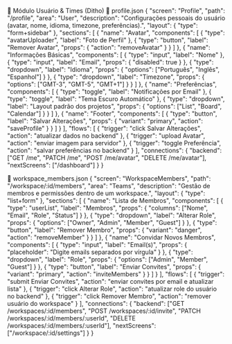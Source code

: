 📂 Módulo Usuário & Times (Ditho)
📄 profile.json
{
  "screen": "Profile",
  "path": "/profile",
  "area": "User",
  "description": "Configurações pessoais do usuário (avatar, nome, idioma, timezone, preferências).",
  "layout": { "type": "form+sidebar" },
  "sections": [
    {
      "name": "Avatar",
      "components": [
        { "type": "avatarUploader", "label": "Foto de Perfil" },
        { "type": "button", "label": "Remover Avatar", "props": { "action": "removeAvatar" } }
      ]
    },
    {
      "name": "Informações Básicas",
      "components": [
        { "type": "input", "label": "Nome" },
        { "type": "input", "label": "Email", "props": { "disabled": true } },
        { "type": "dropdown", "label": "Idioma", "props": { "options": ["Português", "Inglês", "Espanhol"] } },
        { "type": "dropdown", "label": "Timezone", "props": { "options": ["GMT-3", "GMT-5", "GMT+1"] } }
      ]
    },
    {
      "name": "Preferências",
      "components": [
        { "type": "toggle", "label": "Notificações por Email" },
        { "type": "toggle", "label": "Tema Escuro Automático" },
        { "type": "dropdown", "label": "Layout padrão dos projetos", "props": { "options": ["List", "Board", "Calendar"] } }
      ]
    },
    {
      "name": "Footer",
      "components": [
        { "type": "button", "label": "Salvar Alterações", "props": { "variant": "primary", "action": "saveProfile" } }
      ]
    }
  ],
  "flows": [
    { "trigger": "click Salvar Alterações", "action": "atualizar dados no backend" },
    { "trigger": "upload Avatar", "action": "enviar imagem para servidor" },
    { "trigger": "toggle Preferência", "action": "salvar preferências no backend" }
  ],
  "connections": {
    "backend": ["GET /me", "PATCH /me", "POST /me/avatar", "DELETE /me/avatar"],
    "nextScreens": ["/dashboard"]
  }
}

📄 workspace_members.json
{
  "screen": "WorkspaceMembers",
  "path": "/workspace/:id/members",
  "area": "Teams",
  "description": "Gestão de membros e permissões dentro de um workspace.",
  "layout": { "type": "list+form" },
  "sections": [
    {
      "name": "Lista de Membros",
      "components": [
        { "type": "userList", "label": "Membros", "props": { "columns": ["Nome", "Email", "Role", "Status"] } },
        { "type": "dropdown", "label": "Alterar Role", "props": { "options": ["Owner", "Admin", "Member", "Guest"] } },
        { "type": "button", "label": "Remover Membro", "props": { "variant": "danger", "action": "removeMember" } }
      ]
    },
    {
      "name": "Convidar Novos Membros",
      "components": [
        { "type": "input", "label": "Email(s)", "props": { "placeholder": "Digite emails separados por vírgula" } },
        { "type": "dropdown", "label": "Role", "props": { "options": ["Admin", "Member", "Guest"] } },
        { "type": "button", "label": "Enviar Convites", "props": { "variant": "primary", "action": "inviteMembers" } }
      ]
    }
  ],
  "flows": [
    { "trigger": "submit Enviar Convites", "action": "enviar convites por email e atualizar lista" },
    { "trigger": "click Alterar Role", "action": "atualizar role do usuário no backend" },
    { "trigger": "click Remover Membro", "action": "remover usuário do workspace" }
  ],
  "connections": {
    "backend": ["GET /workspaces/:id/members", "POST /workspaces/:id/invite", "PATCH /workspaces/:id/members/:userId", "DELETE /workspaces/:id/members/:userId"],
    "nextScreens": ["/workspace/:id/settings"]
  }
}
